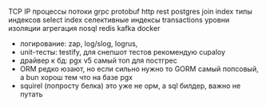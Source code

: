 TCP IP
процессы потоки
grpc
protobuf
http
rest
postgres
join
index
типы индексов
select index селективные индексы
transactions
уровни изоляции
агрегация
nosql
redis
kafka
docker


- логирование: zap, log/slog, logrus,
- unit-тесты: testify, для снепшот тестов рекомендую cupaloy
- драйвер к бд: pgx v5 самый топ для постгрес
- ORM редко юзают, но если сильно нужно то GORM самый попсовый, а bun хорош тем что на базе pgx
- squirel (попросту белка) это уже не орм, а sql билдер, важно не путать